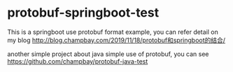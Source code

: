 # protobuf-springboot-test

This is a springboot use protobuf format example, you can refer detail on my blog <a href="http://blog.champbay.com/2019/11/18/protobuf%e5%92%8cspringboot%e7%9a%84%e7%bb%93%e5%90%88/" target="_blank">http://blog.champbay.com/2019/11/18/protobuf和springboot的结合/</a>

another simple project about java simple use of protobuf, you can see <a href="https://github.com/champbay/protobuf-java-test" target="_blank">https://github.com/champbay/protobuf-java-test</a>
